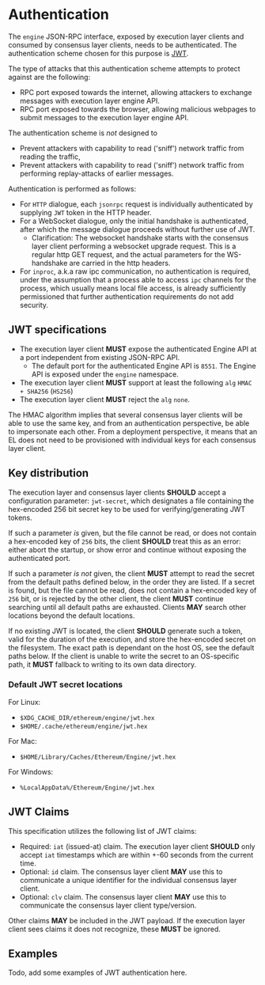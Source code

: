 # Authentication

The `engine` JSON-RPC interface, exposed by execution layer clients and consumed by consensus layer clients, needs to be authenticated. The authentication scheme chosen for this purpose is [JWT](https://jwt.io/).

The type of attacks that this authentication scheme attempts to protect against are the following:

- RPC port exposed towards the internet, allowing attackers to exchange messages with execution layer engine API.
- RPC port exposed towards the browser, allowing malicious webpages to submit messages to the execution layer engine API.

The authentication scheme is _not_ designed to

- Prevent attackers with capability to read ('sniff') network traffic from reading the traffic,
- Prevent attackers with capability to read ('sniff') network traffic from performing replay-attacks of earlier messages.

Authentication is performed as follows:

- For `HTTP` dialogue, each `jsonrpc` request is individually authenticated by supplying `JWT` token in the HTTP header.
- For a WebSocket dialogue, only the initial handshake is authenticated, after which the message dialogue proceeds without further use of JWT.
  - Clarification: The websocket handshake starts with the consensus layer client performing a websocket upgrade request. This is a regular http GET request, and the actual
parameters for the WS-handshake are carried in the http headers.
- For `inproc`, a.k.a raw ipc communication, no authentication is required, under the assumption that a process able to access `ipc` channels for the process, which usually means local file access, is already sufficiently permissioned that further authentication requirements do not add security.


## JWT specifications

- The execution layer client **MUST** expose the authenticated Engine API at a port independent from existing JSON-RPC API.
  - The default port for the authenticated Engine API is `8551`. The Engine API is exposed under the `engine` namespace.
- The execution layer client **MUST** support at least the following `alg` `HMAC + SHA256` (`HS256`)
- The execution layer client **MUST** reject the `alg` `none`.


The HMAC algorithm implies that several consensus layer clients will be able to use the same key, and from an authentication perspective, be able to impersonate each other. From a deployment perspective, it means that an EL does not need to be provisioned with individual keys for each consensus layer client.

## Key distribution

The execution layer and consensus layer clients **SHOULD** accept a configuration parameter: `jwt-secret`, which designates a file containing the hex-encoded 256 bit secret key to be used for verifying/generating JWT tokens.

If such a parameter _is_ given, but the file cannot be read, or does not contain a hex-encoded key of `256` bits, the client **SHOULD** treat this as an error: either abort the startup, or show error and continue without exposing the authenticated port.

If such a parameter _is not_ given, the client **MUST** attempt to read the secret from the default paths defined below, in the order they are listed. If a secret is found, but the file cannot be read, does not contain a hex-encoded key of `256` bit, or is rejected by the other client, the client **MUST** continue searching until all default paths are exhausted. Clients **MAY** search other locations beyond the default locations.

If no existing JWT is located, the client **SHOULD** generate such a token, valid for the duration of the execution, and store the hex-encoded secret on the filesystem. The exact path is dependant on the host OS, see the default paths below. If the client is unable to write the secret to an OS-specific path, it **MUST** fallback to writing to its own data directory.

### Default JWT secret locations

For Linux:
* `$XDG_CACHE_DIR/ethereum/engine/jwt.hex`
* `$HOME/.cache/ethereum/engine/jwt.hex`

For Mac:
* `$HOME/Library/Caches/Ethereum/Engine/jwt.hex`

For Windows:
* `%LocalAppData%/Ethereum/Engine/jwt.hex`

## JWT Claims

This specification utilizes the following list of JWT claims:

- Required: `iat` (issued-at) claim. The execution layer client **SHOULD** only accept `iat` timestamps which are within +-60 seconds from the current time.
- Optional: `id` claim. The consensus layer client **MAY** use this to communicate a unique identifier for the individual consensus layer client.
- Optional: `clv` claim. The consensus layer client **MAY** use this to communicate the consensus layer client type/version.

Other claims **MAY** be included in the JWT payload. If the execution layer client sees claims it does not recognize, these **MUST** be ignored.

## Examples

Todo, add some examples of JWT authentication here.
